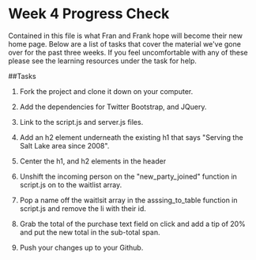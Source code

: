 Week 4 Progress Check
==================
Contained in this file is what Fran and Frank hope will become their new home page. Below are a list of tasks that cover the material we've gone over for the past three weeks. If you feel uncomfortable with any of these please see the learning resources under the task for help.

##Tasks

1. Fork the project and clone it down on your computer.

2. Add the dependencies for Twitter Bootstrap, and JQuery.

3. Link to the script.js and server.js files.

4. Add an h2 element underneath the existing h1 that says "Serving the Salt Lake area since 2008".

5. Center the h1, and h2 elements in the header

6. Unshift the incoming person on the "new_party_joined" function in script.js on to the waitlist array.

7. Pop a name off the waitlsit array in the asssing_to_table function in script.js and remove the li with their id.

8. Grab the total of the purchase text field on click and add a tip of 20% and put the new total in the sub-total span.

9.  Push your changes up to your Github.
